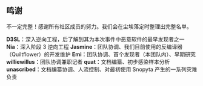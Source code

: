 ## 鸣谢

不一定完整！感谢所有社区成员的努力。我们会在尘埃落定时整理出完整名单。

**D3SL**：深入逆向工程，后了解到其为本次事件中恶意软件的最早发现者之一
**Nia**：深入阶段 3 逆向工程 
**Jasmine**：团队协调、我们目前使用的反编译器（Quiltflower）的开发维护
**Emi**：团队协调、首个发现者（本团队内）、早期研究
**williewillus**：团队协调兼职记者
**quat**：文档编纂、初步感染样本分析
**unascribed**：文档编纂协调、人流控制、对最初使用 Snopyta 产生的一系列灾难负责